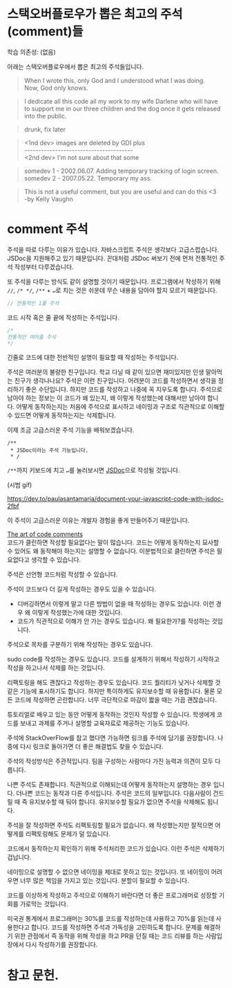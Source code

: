 # 스택오버플로우가 뽑은 최고의 주석(comment)들

학습 의존성: (없음)

아래는 스택오버플로우에서 뽑은 최고의 주석들입니다.

> When I wrote this, only God and I understood what I was doing.\
> Now, God only knows.


> I dedicate all this code all my work to my wife Darlene who will have to support me in our three children and the dog once it gets released into the public.


> drunk, fix later


> <1nd dev> images are deleted by GDI plus\
> \---------------------------------------\
> <2nd dev> I'm not sure about that some


> somedev 1 - 2002.06.07. Adding temporary tracking of login screen.\
> somedev 2 - 2007.05.22. Temporary my ass.


> This is not a useful comment, but you are useful and can do this <3\
> -by Kelly Vaughn


# comment 주석

주석을 따로 다루는 이유가 있습니다. 자바스크립트 주석은 생각보다 고급스럽습니다. JSDoc을 지원해주고 있기 때문입니다. 꼰대처럼 JSDoc 써보기 전에 먼저 전통적인 주석 작성부터 다루겠습니다.

또 주석을 다루는 방식도 같이 설명할 것이기 때문입니다. 프로그램에서 작성하기 위해 `//`, `/* */`, `/**` + `↵`로 치는 것은 쉬운데 무슨 내용을 담아야 할지 모르기 때문입니다.

```JavaScript
// 전통적인 1줄 주석
```

코드 시작 혹은 줄 끝에 작성하는 주석입니다.

```JavaScript
/*
전통적인 여러줄 주석
*/ 
```

긴줄로 코드에 대한 전반적인 설명이 필요할 때 작성하는 주석입니다.

주석은 여러분의 불량한 친구입니다. 학교 다닐 때 같이 있으면 재미있지만 인생 말아먹는 친구가 생각나나요? 주석은 이런 친구입니다. 어려분이 코드를 작성하면서 생각을 정리하기 좋은 수단입니다. 하지만 코드를 작성하고 나중에 꼭 지우도록 합니다. 주석으로 남아야 하는 정보는 이 코드가 왜 있는지, 왜 이렇게 작성했는에 대해서만 남아야 합니다. 어떻게 동작하는지는 처음에 주석으로 표시하고 네이밍과 구조로 직관적으로 이해할 수 있드면 어떻게 동작하는지는 삭제합니다.

<!-- 코드를 작성하는 순서 보여주기 -->

<!-- 무엇을 구현할지 정리, 왜 필요한지 작성하는 주석, pseudo code -->
<!-- 어떻게 동작하는지 그대로 구현 -->
<!-- 클린코드로 네이밍 수정 후 어떻게 동작하는지 주석 삭제 -->

이제 조금 고급스러운 주석 기능을 배워보겠습니다.

```JS
/**
 * JSDoc이라는 주석 기능입니다.
 * /
```

`/**`까지 키보드에 치고 `↵`를 눌러보시면 [JSDoc](https://jsdoc.app/)으로 작성될 것입니다. 

<!-- TODO 생성 gif 넣기 -->
(시범 gif)

https://dev.to/paulasantamaria/document-your-javascript-code-with-jsdoc-2fbf

이 주석이 고급스러운 이유는 개발자 경험을 좋게 만들어주기 때문입니다.

<!-- TODO 자주쓰는 @??? 설명과 용례 추가하기 -->

<!-- TODO @see 를 스택 오버플로우에서 참고한 링크 넣기 -->
<!-- TODO @pram 무슨 내용이 들어 가는지 -->
<!-- TODO @author 누가 코드를 작성했는지 -->

[The art of code comments](https://www.youtube.com/watch?v=yhF7OmuIILc)\
코드가 클린하면 작성할 필요없다는 말이 많습니다. 
코드는 어떻게 동작하는지 묘사할 수 있어도 왜 동작해야 하는지는 설명할 수 없습니다.
이분법적으로 클린하면 주석은 필요없다고 생각할 수 있습니다.

주석은 선언형 코드처럼 작성할 수 있습니다.

주석이 코드보다 더 길게 작성하는 경우도 있을 수 있습니다. 
- 디버깅하면서 이렇게 말고 다른 방법이 없을 때 작성하는 경우도 있습니다. 이런 경우 왜 이렇게 작성했는가에 대한 것입니다.
- 코드가 직관적으로 이해가 안 가는 경우도 있습니다. 왜 필요한가?를 작성하는 것입니다. 

주석으로 목차를 구분하기 위해 작성하는 경우도 있습니다. 

sudo code를 작성하는 경우도 있습니다. 코드를 설계하기 위해서 작성하기 시작하고 작성을 하고나서 삭제를 하는 것입니다.

리팩토링을 해도 괜찮다고 작성하는 경우도 있습니다. 코드 퀄리티가 낮거나 삭제할 것 같은 기능에 표시하기도 합니다. 하지만 특이하게도 유지보수할 때 유용합니다. 물론 모든 코드에 작성하면 곤란합니다. 너무 극단적으로 마감이 짧을 때는 가끔 괜찮습니다.

튜토리얼로 배우고 있는 동안 어떻게 동작하는 것인지 작성할 수 있습니다. 학생에게 코드를 보내고 과제를 주거나 설명할 교육자료로 제공하는 기능도 있습니다. 

주석에 StackOverFlow를 참고 했다면 가능하면 링크를 주석에 담기를 권장합니다. 나중에 다시 링크로 돌아가면 더 좋은 해결법도 찾을 수 있습니다.

주석의 작성방식은 주관적입니다.
팀을 구성하는 사람마다 가진 능력과 의견이 모두 다릅니다. 


나쁜 주석도 존재합니다.
직관적으로 이해되는데 어떻게 동작하는지 설명하는 경우 입니다.
더나쁜 코드는 동작과 다른 주석입니다.
주석은 코드의 일부입니다. 다음사람이 건드릴 때 즉 유지보수할 때 둬야 합니다. 유지보수할 필요가 없으면 주석을 삭제해도 됩니다.

주석을 잘 작성하면 주석도 리팩토링할 필요가 없습니다. 왜 작성했는지만 잘적으면 어떻게를 리팩토링해도 문제가 덜 있습니다.

코드에서 동작하는지 확인하기 위해 주석처리한 코드가 있습니다. 이런 주석은 삭제하기 겁납니다. 

네이밍으로 설명할 수 없으면 네이밍을 제대로 못하고 있는 것입니다. 또 네이밍이 어려우면 너무 많은 책임을 가지고 있는 것입니다. 분할이 필요할 수 있습니다.

코드를 이상하게 작성하고 주석으로 이해하기 바란다면 더 좋은 프로그래머로 성장할 기회를 가로막는 것입니다. 

미국권 통계에서 프로그래머는 30%를 코드를 작성하는데 사용하고 70%를 읽는데 사용한다고 합니다. 코드를 작성하면 주석과 가독성을 고민하도록 합니다. 문제를 해결하기 위한 관점에서 즉 동작을 위해 작성을 하고 PR을 던질 때는 코드 리뷰를 하는 사람입장에서 다시 작성하기를 권장합니다. 


# 참고 문헌.
